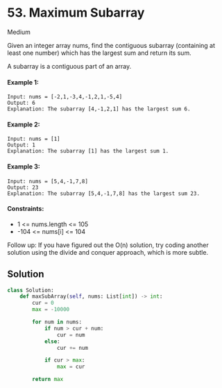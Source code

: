 # 53. Maximum Subarray

Medium

Given an integer array nums, find the contiguous subarray (containing at least
one number) which has the largest sum and return its sum.

A subarray is a contiguous part of an array.

#### Example 1:

```
Input: nums = [-2,1,-3,4,-1,2,1,-5,4]
Output: 6
Explanation: The subarray [4,-1,2,1] has the largest sum 6.
```

#### Example 2:

```
Input: nums = [1]
Output: 1
Explanation: The subarray [1] has the largest sum 1.
```

#### Example 3:

```
Input: nums = [5,4,-1,7,8]
Output: 23
Explanation: The subarray [5,4,-1,7,8] has the largest sum 23.
```

#### Constraints:

- 1 <= nums.length <= 105
- -104 <= nums[i] <= 104

Follow up: If you have figured out the O(n) solution, try coding another solution using the divide and conquer approach, which is more subtle.

## Solution

```python
class Solution:
    def maxSubArray(self, nums: List[int]) -> int:
        cur = 0
        max = -10000

        for num in nums:
            if num > cur + num:
                cur = num
            else:
                cur += num

            if cur > max:
                max = cur

        return max
```
